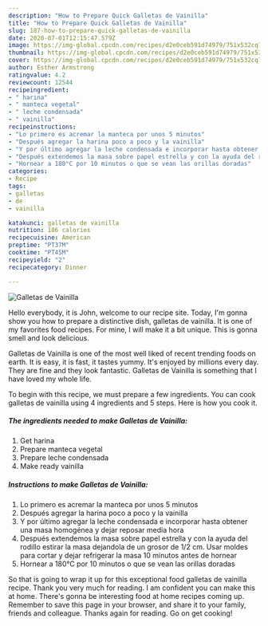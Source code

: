 ```yaml
---
description: "How to Prepare Quick Galletas de Vainilla"
title: "How to Prepare Quick Galletas de Vainilla"
slug: 187-how-to-prepare-quick-galletas-de-vainilla
date: 2020-07-01T12:15:47.579Z
image: https://img-global.cpcdn.com/recipes/d2e0ceb591d74979/751x532cq70/galletas-de-vainilla-foto-principal.jpg
thumbnail: https://img-global.cpcdn.com/recipes/d2e0ceb591d74979/751x532cq70/galletas-de-vainilla-foto-principal.jpg
cover: https://img-global.cpcdn.com/recipes/d2e0ceb591d74979/751x532cq70/galletas-de-vainilla-foto-principal.jpg
author: Esther Armstrong
ratingvalue: 4.2
reviewcount: 12544
recipeingredient:
- " harina"
- " manteca vegetal"
- " leche condensada"
- " vainilla"
recipeinstructions:
- "Lo primero es acremar la manteca por unos 5 minutos"
- "Después agregar la harina poco a poco y la vainilla"
- "Y por último agregar la leche condensada e incorporar hasta obtener una masa homogénea y dejar reposar media hora"
- "Después extendemos la masa sobre papel estrella y con la ayuda del rodillo estirar la masa dejandola de un grosor de 1/2 cm. Usar moldes para cortar y dejar refrigerar la masa 10 minutos antes de hornear"
- "Hornear a 180°C por 10 minutos o que se vean las orillas doradas"
categories:
- Recipe
tags:
- galletas
- de
- vainilla

katakunci: galletas de vainilla 
nutrition: 186 calories
recipecuisine: American
preptime: "PT37M"
cooktime: "PT45M"
recipeyield: "2"
recipecategory: Dinner

---
```



![Galletas de Vainilla](https://img-global.cpcdn.com/recipes/d2e0ceb591d74979/751x532cq70/galletas-de-vainilla-foto-principal.jpg)

Hello everybody, it is John, welcome to our recipe site. Today, I'm gonna show you how to prepare a distinctive dish, galletas de vainilla. It is one of my favorites food recipes. For mine, I will make it a bit unique. This is gonna smell and look delicious.



Galletas de Vainilla is one of the most well liked of recent trending foods on earth. It is easy, it is fast, it tastes yummy. It's enjoyed by millions every day. They are fine and they look fantastic. Galletas de Vainilla is something that I have loved my whole life.


To begin with this recipe, we must prepare a few ingredients. You can cook galletas de vainilla using 4 ingredients and 5 steps. Here is how you cook it.

<!--inarticleads1-->

##### The ingredients needed to make Galletas de Vainilla:

1. Get  harina
1. Prepare  manteca vegetal
1. Prepare  leche condensada
1. Make ready  vainilla




<!--inarticleads2-->

##### Instructions to make Galletas de Vainilla:

1. Lo primero es acremar la manteca por unos 5 minutos
1. Después agregar la harina poco a poco y la vainilla
1. Y por último agregar la leche condensada e incorporar hasta obtener una masa homogénea y dejar reposar media hora
1. Después extendemos la masa sobre papel estrella y con la ayuda del rodillo estirar la masa dejandola de un grosor de 1/2 cm. Usar moldes para cortar y dejar refrigerar la masa 10 minutos antes de hornear
1. Hornear a 180°C por 10 minutos o que se vean las orillas doradas




So that is going to wrap it up for this exceptional food galletas de vainilla recipe. Thank you very much for reading. I am confident you can make this at home. There's gonna be interesting food at home recipes coming up. Remember to save this page in your browser, and share it to your family, friends and colleague. Thanks again for reading. Go on get cooking!
